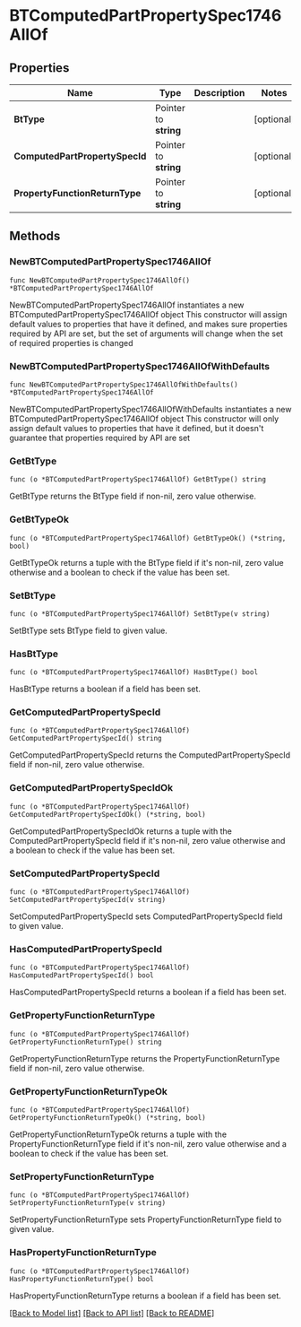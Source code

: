 # BTComputedPartPropertySpec1746AllOf

## Properties

Name | Type | Description | Notes
------------ | ------------- | ------------- | -------------
**BtType** | Pointer to **string** |  | [optional] 
**ComputedPartPropertySpecId** | Pointer to **string** |  | [optional] 
**PropertyFunctionReturnType** | Pointer to **string** |  | [optional] 

## Methods

### NewBTComputedPartPropertySpec1746AllOf

`func NewBTComputedPartPropertySpec1746AllOf() *BTComputedPartPropertySpec1746AllOf`

NewBTComputedPartPropertySpec1746AllOf instantiates a new BTComputedPartPropertySpec1746AllOf object
This constructor will assign default values to properties that have it defined,
and makes sure properties required by API are set, but the set of arguments
will change when the set of required properties is changed

### NewBTComputedPartPropertySpec1746AllOfWithDefaults

`func NewBTComputedPartPropertySpec1746AllOfWithDefaults() *BTComputedPartPropertySpec1746AllOf`

NewBTComputedPartPropertySpec1746AllOfWithDefaults instantiates a new BTComputedPartPropertySpec1746AllOf object
This constructor will only assign default values to properties that have it defined,
but it doesn't guarantee that properties required by API are set

### GetBtType

`func (o *BTComputedPartPropertySpec1746AllOf) GetBtType() string`

GetBtType returns the BtType field if non-nil, zero value otherwise.

### GetBtTypeOk

`func (o *BTComputedPartPropertySpec1746AllOf) GetBtTypeOk() (*string, bool)`

GetBtTypeOk returns a tuple with the BtType field if it's non-nil, zero value otherwise
and a boolean to check if the value has been set.

### SetBtType

`func (o *BTComputedPartPropertySpec1746AllOf) SetBtType(v string)`

SetBtType sets BtType field to given value.

### HasBtType

`func (o *BTComputedPartPropertySpec1746AllOf) HasBtType() bool`

HasBtType returns a boolean if a field has been set.

### GetComputedPartPropertySpecId

`func (o *BTComputedPartPropertySpec1746AllOf) GetComputedPartPropertySpecId() string`

GetComputedPartPropertySpecId returns the ComputedPartPropertySpecId field if non-nil, zero value otherwise.

### GetComputedPartPropertySpecIdOk

`func (o *BTComputedPartPropertySpec1746AllOf) GetComputedPartPropertySpecIdOk() (*string, bool)`

GetComputedPartPropertySpecIdOk returns a tuple with the ComputedPartPropertySpecId field if it's non-nil, zero value otherwise
and a boolean to check if the value has been set.

### SetComputedPartPropertySpecId

`func (o *BTComputedPartPropertySpec1746AllOf) SetComputedPartPropertySpecId(v string)`

SetComputedPartPropertySpecId sets ComputedPartPropertySpecId field to given value.

### HasComputedPartPropertySpecId

`func (o *BTComputedPartPropertySpec1746AllOf) HasComputedPartPropertySpecId() bool`

HasComputedPartPropertySpecId returns a boolean if a field has been set.

### GetPropertyFunctionReturnType

`func (o *BTComputedPartPropertySpec1746AllOf) GetPropertyFunctionReturnType() string`

GetPropertyFunctionReturnType returns the PropertyFunctionReturnType field if non-nil, zero value otherwise.

### GetPropertyFunctionReturnTypeOk

`func (o *BTComputedPartPropertySpec1746AllOf) GetPropertyFunctionReturnTypeOk() (*string, bool)`

GetPropertyFunctionReturnTypeOk returns a tuple with the PropertyFunctionReturnType field if it's non-nil, zero value otherwise
and a boolean to check if the value has been set.

### SetPropertyFunctionReturnType

`func (o *BTComputedPartPropertySpec1746AllOf) SetPropertyFunctionReturnType(v string)`

SetPropertyFunctionReturnType sets PropertyFunctionReturnType field to given value.

### HasPropertyFunctionReturnType

`func (o *BTComputedPartPropertySpec1746AllOf) HasPropertyFunctionReturnType() bool`

HasPropertyFunctionReturnType returns a boolean if a field has been set.


[[Back to Model list]](../README.md#documentation-for-models) [[Back to API list]](../README.md#documentation-for-api-endpoints) [[Back to README]](../README.md)


